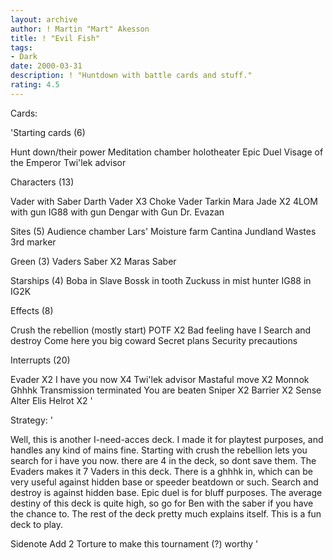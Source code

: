 ```yaml
---
layout: archive
author: ! Martin "Mart" Akesson
title: ! "Evil Fish"
tags:
- Dark
date: 2000-03-31
description: ! "Huntdown with battle cards and stuff."
rating: 4.5
---
```

Cards: 

'Starting cards (6)

Hunt down/their power
Meditation chamber
holotheater
Epic Duel
Visage of the Emperor
Twi'lek advisor

Characters (13)

Vader with Saber
Darth Vader X3
Choke Vader
Tarkin
Mara Jade X2
4LOM with gun
IG88 with gun
Dengar with Gun
Dr. Evazan

Sites (5)
Audience chamber
Lars' Moisture farm
Cantina
Jundland Wastes
3rd marker

Green (3)
Vaders Saber X2
Maras Saber

Starships (4)
Boba in Slave
Bossk in tooth
Zuckuss in mist hunter
IG88 in IG2K

Effects (8)

Crush the rebellion (mostly start)
POTF X2
Bad feeling have I
Search and destroy
Come here you big coward
Secret plans
Security precautions

Interrupts (20)

Evader X2
I have you now X4
Twi'lek advisor
Mastaful move X2
Monnok
Ghhhk
Transmission terminated
You are beaten
Sniper X2
Barrier X2
Sense
Alter
Elis Helrot X2
'

Strategy: '

Well, this is another I-need-acces deck. I made it for playtest purposes, and handles any kind of mains fine. Starting with crush the rebellion lets you search for i have you now. there are 4 in the deck, so dont save them. The Evaders makes it 7 Vaders in this deck. There is a ghhhk in, which can be very useful against hidden base or speeder beatdown or such. Search and destroy is against hidden base. Epic duel is for bluff purposes. The average destiny of this deck is quite high, so go for Ben with the saber if you have the chance to. The rest of the deck pretty much explains itself. This is a fun deck to play.

Sidenote Add 2 Torture to make this tournament (?) worthy '